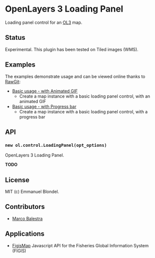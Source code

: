 # OpenLayers 3 Loading Panel

Loading panel control for an [OL3](https://github.com/openlayers/ol3) map.

## Status

Experimental. This plugin has been tested on Tiled images (WMS).

## Examples

The examples demonstrate usage and can be viewed online thanks to [RawGit](http://rawgit.com/):

* [Basic usage - with Animated GIF](http://rawgit.com/eblondel/ol3-loadingpanel/master/examples/loadingpanel.html)
    * Create a map instance with a basic loading panel control, with an animated GIF
* [Basic usage - with Progress bar](http://rawgit.com/eblondel/ol3-loadingpanel/master/examples/loadingpanel-progress.html)
    * Create a map instance with a basic loading panel control, with a progress bar

## API

### `new ol.control.LoadingPanel(opt_options)`

OpenLayers 3 Loading Panel.

**TODO**

## License

MIT (c) Emmanuel Blondel.

## Contributors

* [Marco Balestra](https://github.com/marcobalestra)

## Applications

* [FigisMap](https://github.com/openfigis/FigisMap) Javascript API for the Fisheries Global Information System (FIGIS)


